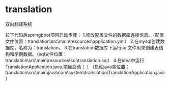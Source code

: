 # translation
双向翻译系统

拉下代码后springboot项目启动步骤：
1.修改配置文件的数据库连接信息。（配置文件位置：translation\src\main\resources\application.yml）
2.在mysql创建数据库，名称为：translation。
3.在translation数据库下运行sql文件用来创建表结构和示例数据。（sql文件位置：translation\src\main\resources\sql\translation.sql）
4.在idea中运行TranslationApplication.java,项目启动！！（启动java类位置：translation\src\main\java\com\system\translation\TranslationApplication.java）
